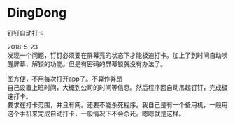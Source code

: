 # DingDong
钉钉自动打卡<br>

2018-5-23<br>
发现一个问题，钉钉必须要在屏幕亮的状态下才能极速打卡。加上了到时间自动唤醒屏幕、解锁的功能。但是有密码的屏幕锁就没有办法了。<br>

图方便，不用每次打开app了。不算作弊昂<br>
自己设置上班时间，大概到公司的时间等信息。然后程序回自动吊起钉钉，完成极速打卡。<br>
要求在打卡范围，并且有网。还要不能杀死程序。我自己是有一个备用机，一般用这个手机来完成自动打卡，一般情况下不会杀死。嗯嗯就是这样。<br>



